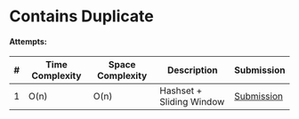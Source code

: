# Contains Duplicate

#### Attempts:

| # | Time Complexity | Space Complexity | Description | Submission |
| - | ---- | ----- | ----------- | ----------- |
| 1 | O(n) | O(n) | Hashset + Sliding Window | [Submission](https://leetcode.com/problems/contains-duplicate-ii/submissions/1106303590) |